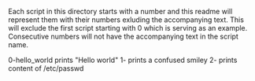 Each script in this directory starts with a number and this readme will represent them with their numbers exluding the accompanying text. This will exclude the first script starting with 0 which is serving as an example. Consecutive numbers will not have the accompanying text in the script name.

0-hello_world prints "Hello world"
1- prints a confused smiley
2- prints content of /etc/passwd
